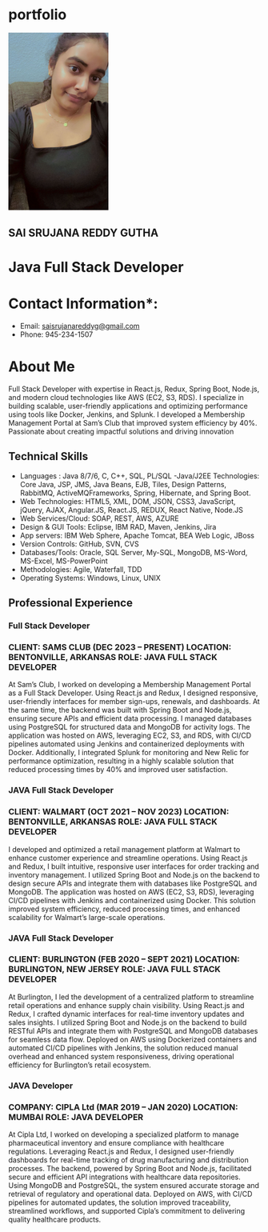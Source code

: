 # portfolio
<img src="pp.jpeg" width=200 heigh=200>


## SAI SRUJANA REDDY GUTHA
# Java Full Stack Developer

# Contact Information*:
- Email: saisrujanareddyg@gmail.com
- Phone: 945-234-1507


# About Me
Full Stack Developer with expertise in React.js, Redux, Spring Boot, Node.js, and modern cloud technologies like AWS (EC2, S3, RDS). I specialize in building scalable, user-friendly applications and optimizing performance using tools like Docker, Jenkins, and Splunk. I developed a Membership Management Portal at Sam’s Club that improved system efficiency by 40%. Passionate about creating impactful solutions and driving innovation

## Technical Skills
- Languages	: Java 8/7/6, C, C++, SQL, PL/SQL
-Java/J2EE Technologies:	Core Java, JSP, JMS, Java Beans, EJB, Tiles, Design Patterns, RabbitMQ, ActiveMQFrameworks, Spring, Hibernate, and Spring Boot.
- Web Technologies:	HTML5, XML, DOM, JSON, CSS3, JavaScript, jQuery, AJAX, Angular.JS, React.JS, REDUX, React Native, Node.JS
- Web Services/Cloud:	SOAP, REST, AWS, AZURE
- Design & GUI Tools:	Eclipse, IBM RAD, Maven, Jenkins, Jira
- App servers:	IBM Web Sphere, Apache Tomcat, BEA Web Logic, JBoss
- Version Controls:	GitHub, SVN, CVS
- Databases/Tools:	Oracle, SQL Server, My-SQL, MongoDB, MS-Word, MS-Excel, MS-PowerPoint
- Methodologies:	 	Agile, Waterfall, TDD
- Operating Systems:	Windows, Linux, UNIX 


## Professional Experience

### Full Stack Developer 
### CLIENT: SAMS CLUB (DEC 2023 – PRESENT) LOCATION: BENTONVILLE, ARKANSAS ROLE: JAVA FULL STACK DEVELOPER

At Sam’s Club, I worked on developing a Membership Management Portal as a Full Stack Developer. Using React.js and Redux, I designed responsive, user-friendly interfaces for member sign-ups, renewals, and dashboards. At the same time, the backend was built with Spring Boot and Node.js, ensuring secure APIs and efficient data processing. I managed databases using PostgreSQL for structured data and MongoDB for activity logs. The application was hosted on AWS, leveraging EC2, S3, and RDS, with CI/CD pipelines automated using Jenkins and containerized deployments with Docker. Additionally, I integrated Splunk for monitoring and New Relic for performance optimization, resulting in a highly scalable solution that reduced processing times by 40% and improved user satisfaction.

### JAVA Full Stack Developer
### CLIENT: WALMART (OCT 2021 – NOV 2023) LOCATION: BENTONVILLE, ARKANSAS ROLE: JAVA FULL STACK DEVELOPER

I developed and optimized a retail management platform at Walmart to enhance customer experience and streamline operations. Using React.js and Redux, I built intuitive, responsive user interfaces for order tracking and inventory management. I utilized Spring Boot and Node.js on the backend to design secure APIs and integrate them with databases like PostgreSQL and MongoDB. The application was hosted on AWS (EC2, S3, RDS), leveraging CI/CD pipelines with Jenkins and containerized using Docker. This solution improved system efficiency, reduced processing times, and enhanced scalability for Walmart’s large-scale operations.

### JAVA Full Stack Developer
### CLIENT: BURLINGTON (FEB 2020 – SEPT 2021) LOCATION: BURLINGTON, NEW JERSEY ROLE: JAVA FULL STACK DEVELOPER

At Burlington, I led the development of a centralized platform to streamline retail operations and enhance supply chain visibility. Using React.js and Redux, I crafted dynamic interfaces for real-time inventory updates and sales insights. I utilized Spring Boot and Node.js on the backend to build RESTful APIs and integrate them with PostgreSQL and MongoDB databases for seamless data flow. Deployed on AWS using Dockerized containers and automated CI/CD pipelines with Jenkins, the solution reduced manual overhead and enhanced system responsiveness, driving operational efficiency for Burlington’s retail ecosystem.

### JAVA Developer  
### COMPANY: CIPLA Ltd (MAR 2019 – JAN 2020) LOCATION: MUMBAI ROLE: JAVA DEVELOPER

At Cipla Ltd, I worked on developing a specialized platform to manage pharmaceutical inventory and ensure compliance with healthcare regulations. Leveraging React.js and Redux, I designed user-friendly dashboards for real-time tracking of drug manufacturing and distribution processes. The backend, powered by Spring Boot and Node.js, facilitated secure and efficient API integrations with healthcare data repositories. Using MongoDB and PostgreSQL, the system ensured accurate storage and retrieval of regulatory and operational data. Deployed on AWS, with CI/CD pipelines for automated updates, the solution improved traceability, streamlined workflows, and supported Cipla’s commitment to delivering quality healthcare products.
